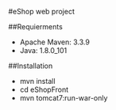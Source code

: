 #eShop web project

##Requierments
 - Apache Maven: 3.3.9
 - Java: 1.8.0_101

##Installation
 - mvn install
 - cd eShopFront
 - mvn tomcat7:run-war-only
